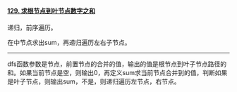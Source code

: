 #### [129. 求根节点到叶节点数字之和](https://leetcode.cn/problems/sum-root-to-leaf-numbers/)

递归，前序遍历。

在中节点求出sum，再递归遍历左右子节点。



---

dfs函数参数是节点，前置节点的合并的值，输出的值是根节点到叶子节点路径的和。如果当前节点是空，则输出0，再定义sum求当前节点合并到的值，判断如果是叶子节点，则输出sum，不是，则递归遍历左节点，右节点。